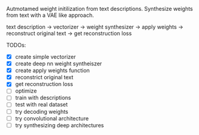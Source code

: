 Autmotamed weight initilization from text descriptions. 
Synthesize weights from text with a VAE like approach.

text description -> vectorizer -> weight synthesizer -> apply weights -> reconstruct original text -> get reconstruction loss

TODOs:
- [x] create simple vectorizer
- [x] create deep nn weight syntheiszer
- [x] create apply weights function
- [x] reconstrict original text
- [x] get reconstruction loss
- [ ] optimize
- [ ] train with descriptions
- [ ] test with real dataset
- [ ] try decoding weights
- [ ] try convolutional architecture
- [ ] try synthesizing deep architectures
